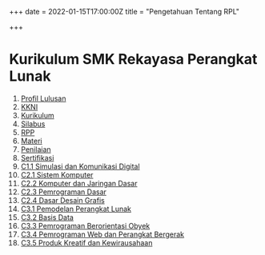 +++
date = 2022-01-15T17:00:00Z
title = "Pengetahuan Tentang RPL"

+++
<h1>Kurikulum SMK Rekayasa Perangkat Lunak</h1>

<ol> <li><a href="../../wiki/01-Profil-Lulusan" title="Profil Lulusan">Profil Lulusan</li> <li><a href="../../wiki/02-KKNI" title="KKNI">KKNI</li> <li><a href="../../wiki/03-kurikulum" title="Kurikulum">Kurikulum</li> <li><a href="../../wiki/04-Silabus" title="Silabus">Silabus</li> <li><a href="../../wiki/05-RPP" title="RPP">RPP</li> <li><a href="../../wiki/06-Materi" title="Materi">Materi</li> <li><a href="../../wiki/07-Penilaian" title="Penilaian">Penilaian</li> <li><a href="../../wiki/08-Sertifikasi" title="Sertifikasi">Sertifikasi</li> <li><a href="../../wiki/C1.1-Simulasi-dan-Komunikasi-Digital" title="C1.1 Simulasi dan Komunikasi Digital">C1.1 Simulasi dan Komunikasi Digital</li> <li><a href="../../wiki/C2.1-Sistem-Komputer" title="C2.1 Sistem Komputer">C2.1 Sistem Komputer</li> <li><a href="../../wiki/C2.2-Komputer-dan-Jaringan-Dasar" title="C2.2 Komputer dan Jaringan Dasar">C2.2 Komputer dan Jaringan Dasar</li> <li><a href="../../wiki/C2.3-Pemrograman-Dasar" title="C2.3 Pemrograman Dasar">C2.3 Pemrograman Dasar</li> <li><a href="../../wiki/C2.4-Dasar-Desain-Grafis" title="C2.4 Dasar Desain Grafis">C2.4 Dasar Desain Grafis</li> <li><a href="../../wiki/C3.1-Pemodelan-Perangkat-Lunak" title="C3.1 Pemodelan Perangkat Lunak">C3.1 Pemodelan Perangkat Lunak</li> <li><a href="../../wiki/C3.2-Basis-Data" title="C3.2 Basis Data">C3.2 Basis Data</li> <li><a href="../../wiki/C3.3-Pemrograman-Berorientasi-Obyek" title="C3.3 Pemrograman Berorientasi Obyek">C3.3 Pemrograman Berorientasi Obyek</li> <li><a href="../../wiki/C3.4-Pemrograman-Web-dan-Perangkat-Bergerak" title="C3.4 Pemrograman Web dan Perangkat Bergerak">C3.4 Pemrograman Web dan Perangkat Bergerak</li> <li><a href="../../wiki/C3.5-Produk-Kreatif-dan-Kewirausahaan" title="C3.5 Produk Kreatif dan Kewirausahaan">C3.5 Produk Kreatif dan Kewirausahaan</li> </ol>